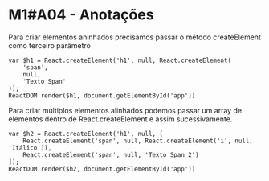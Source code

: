 # M1#A04 - Anotações

Para criar elementos aninhados precisamos passar o método createElement como terceiro parâmetro
```
var $h1 = React.createElement('h1', null, React.createElement(
    'span',
    null,
    'Texto Span'
));
ReactDOM.render($h1, document.getElementById('app'))
```

Para criar múltiplos elementos alinhados podemos passar um array de elementos dentro de React.createElement e assim sucessivamente.
```
var $h2 = React.createElement('h1', null, [
    React.createElement('span', null, React.createElement('i', null, 'Itálico')),
    React.createElement('span', null, 'Texto Span 2')
]);
ReactDOM.render($h2, document.getElementById('app'))
```
